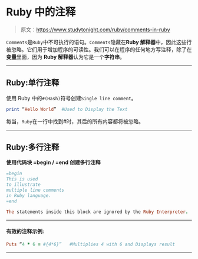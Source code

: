 # Ruby 中的注释

> 原文：<https://www.studytonight.com/ruby/comments-in-ruby>

`Comments`是`Ruby`中不可执行的语句。`Comments`隐藏在**Ruby 解释器**中，因此这些行被忽略。它们用于增加程序的可读性。我们可以在程序的任何地方写注释，除了在**变量**里面，因为 **Ruby 解释器**认为它是一个**字符串**。

* * *

## Ruby:单行注释

使用 Ruby 中的`#(Hash)`符号创建`Single line comment`。

```rb
print “Hello World”	 #Used to Display the Text
```

每当，`Ruby`在一行中找到#时，其后的所有内容都将被忽略。

* * *

## Ruby:多行注释

**使用代码块 **=begin / =end** 创建多行注释**

```rb
=begin
This is used
to illustrate
multiple line comments
in Ruby language.
=end
```

```rb
The statements inside this block are ignored by the Ruby Interpreter.
```

* * *

#### 有效的注释示例:

```rb
Puts “4 * 6 = #{4*6}”	#Multiplies 4 with 6 and Displays result
```

* * *